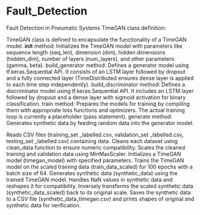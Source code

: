 # Fault_Detection
Fault Detection in Pneumatic Systems
TimeGAN class definition:

TimeGAN class is defined to encapsulate the functionality of a TimeGAN model.
__init__ method: Initializes the TimeGAN model with parameters like sequence length (seq_len), dimension (dim), hidden dimensions (hidden_dim), number of layers (num_layers), and other parameters (gamma, beta).
build_generator method: Defines a generator model using tf.keras.Sequential API. It consists of an LSTM layer followed by dropout and a fully connected layer (TimeDistributed ensures dense layer is applied to each time step independently).
build_discriminator method: Defines a discriminator model using tf.keras.Sequential API. It includes an LSTM layer followed by dropout and a dense layer with sigmoid activation for binary classification.
train method: Prepares the models for training by compiling them with appropriate loss functions and optimizers. The actual training loop is currently a placeholder (pass statement).
generate method: Generates synthetic data by feeding random data into the generator model.


Reads CSV files (training_set _labelled.csv, validation_set _labelled.csv, testing_set _labelled.csv) containing data.
Cleans each dataset using clean_data function to ensure numeric compatibility.
Scales the cleaned training and validation data using MinMaxScaler.
Initializes a TimeGAN model (timegan_model) with specified parameters.
Trains the TimeGAN model on the scaled training data (train_data_scaled) for 100 epochs with a batch size of 64.
Generates synthetic data (synthetic_data) using the trained TimeGAN model.
Handles NaN values in synthetic data and reshapes it for compatibility.
Inversely transforms the scaled synthetic data (synthetic_data_scaled) back to its original scale.
Saves the synthetic data to a CSV file (synthetic_data_timegan.csv) and prints shapes of original and synthetic data for verification.
